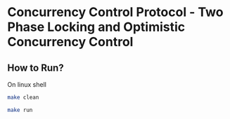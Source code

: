 # Concurrency Control Protocol - Two Phase Locking and Optimistic Concurrency Control

## How to Run?

On linux shell

```bash
make clean
```

```bash
make run
```
